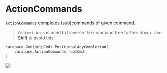 # ActionCommands

[`ActionCommands`] completes (sub)commands of given command.

> `Context.Args` is used to traverse the command tree further down.
> Use [Shift](../action/shift.md) to avoid this.


```go
carapace.Gen(helpCmd).PositionalAnyCompletion(
	carapace.ActionCommands(rootCmd),
)
```

![](./actionCommands.cast)

[`ActionCommands`]:https://pkg.go.dev/github.com/carapace-sh/carapace#ActionCommands
